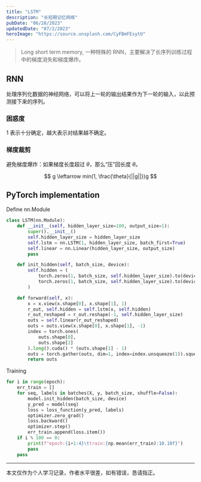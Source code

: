 ```yaml
---
title: "LSTM"
description: "长短期记忆网络"
pubDate: "06/28/2023"
updatedDate: "07/2/2023"
heroImage: "https://source.unsplash.com/CyFBmFEsytU"
---
```


> Long short term memory, 一种特殊的 RNN，主要解决了长序列训练过程中的梯度消失和梯度爆炸。

## RNN

处理序列化数据的神经网络，可以将上一轮的输出结果作为下一轮的输入，以此预测接下来的序列。

### 困惑度

1 表示十分确定，越大表示对结果越不确定。

### 梯度裁剪

避免梯度爆炸：如果梯度长度超过 $\theta$，那么“压”回长度 $\theta$。

$$
g \leftarrow min(1, \frac{\theta}{||g||})g
$$

## PyTorch implementation

Define nn.Module

```py
class LSTM(nn.Module):
    def __init__(self, hidden_layer_size=100, output_size=1):
        super().__init__()
        self.hidden_layer_size = hidden_layer_size
        self.lstm = nn.LSTM(1, hidden_layer_size, batch_first=True)
        self.linear = nn.Linear(hidden_layer_size, output_size)
        pass

    def init_hidden(self, batch_size, device):
        self.hidden = (
            torch.zeros(1, batch_size, self.hidden_layer_size).to(device),
            torch.zeros(1, batch_size, self.hidden_layer_size).to(device)
        )

    def forward(self, x):
        x = x.view(x.shape[0], x.shape[1], 1)
        r_out, self.hidden = self.lstm(x, self.hidden)
        r_out_reshaped = r_out.reshape(-1, self.hidden_layer_size)
        outs = self.linear(r_out_reshaped)
        outs = outs.view(x.shape[0], x.shape[1], -1)
        index = torch.ones(
            outs.shape[0],
            outs.shape[2]
        ).long().cuda() * (outs.shape[1] - 1)
        outs = torch.gather(outs, dim=1, index=index.unsqueeze(1)).squeeze(1)
        return outs
```

Training
```py
for i in range(epoch):
    err_train = []
    for seq, labels in batches(X, y, batch_size, shuffle=False):
        model.init_hidden(batch_size, device)
        y_pred = model(seq)
        loss = loss_function(y_pred, labels)
        optimizer.zero_grad()
        loss.backward()
        optimizer.step()
        err_train.append(loss.item())
    if i % 100 == 0:
        print(f"epoch:{i+1:4}\ttrain:{np.mean(err_train):10.10f}")
        pass
    pass
```

---

本文仅作为个人学习记录，作者水平很差，如有错误，恳请指正。

